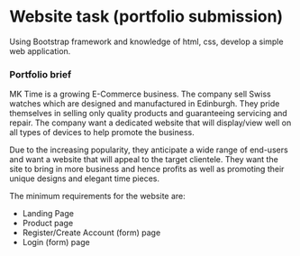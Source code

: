 # Website task (portfolio submission)

Using Bootstrap framework and knowledge of html, css, develop a simple web application.
### Portfolio brief

MK Time is a growing E-Commerce business. The company sell Swiss watches which are designed and manufactured in Edinburgh. They pride themselves in selling only quality products and guaranteeing servicing and repair. The company want a dedicated website that will display/view well on all types of devices to help promote the business.

Due to the increasing popularity, they anticipate a wide range of end-users and want a website that will appeal to the target clientele. They want the site to bring in more business and hence profits as well as promoting their unique designs and elegant time pieces.

The minimum requirements for the website are:
- Landing Page
- Product page
- Register/Create Account (form) page
- Login (form) page
